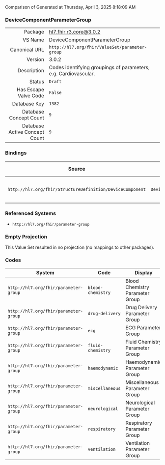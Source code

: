 Comparison of 
Generated at Thursday, April 3, 2025 8:18:09 AM

### DeviceComponentParameterGroup

|      |     |
| ---: | --- |
| Package | hl7.fhir.r3.core@3.0.2 |
| VS Name | DeviceComponentParameterGroup |
| Canonical URL | `http://hl7.org/fhir/ValueSet/parameter-group` |
| Version | 3.0.2 |
| Description | Codes identifying groupings of parameters; e.g. Cardiovascular. |
| Status | `Draft` |
| Has Escape Valve Code | `False` |
| Database Key | `1382` |
| Database Concept Count | `9` |
| Database Active Concept Count | `9` |
### Bindings

| Source | Element | Binding | Strength | Element Short |
| ------ | ------- | ------- | -------- | ------------- |
| `http://hl7.org/fhir/StructureDefinition/DeviceComponent` | `DeviceComponent.parameterGroup` | `http://hl7.org/fhir/ValueSet/parameter-group` | `Extensible` | Current supported parameter group |

### Referenced Systems

* `http://hl7.org/fhir/parameter-group`
### Empty Projection

This Value Set resulted in no projection (no mappings to other packages).

### Codes

| System | Code | Display |
| ------ | ---- | ------- |
| `http://hl7.org/fhir/parameter-group` | `blood-chemistry` | Blood Chemistry Parameter Group |
| `http://hl7.org/fhir/parameter-group` | `drug-delivery` | Drug Delivery Parameter Group |
| `http://hl7.org/fhir/parameter-group` | `ecg` | ECG Parameter Group |
| `http://hl7.org/fhir/parameter-group` | `fluid-chemistry` | Fluid Chemistry Parameter Group |
| `http://hl7.org/fhir/parameter-group` | `haemodynamic` | Haemodynamic Parameter Group |
| `http://hl7.org/fhir/parameter-group` | `miscellaneous` | Miscellaneous Parameter Group |
| `http://hl7.org/fhir/parameter-group` | `neurological` | Neurological Parameter Group |
| `http://hl7.org/fhir/parameter-group` | `respiratory` | Respiratory Parameter Group |
| `http://hl7.org/fhir/parameter-group` | `ventilation` | Ventilation Parameter Group |
